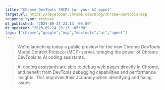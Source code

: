```yaml
---
title: "Chrome DevTools (MCP) for your AI agent"
targeturl: https://developer.chrome.com/blog/chrome-devtools-mcp
response_type: reshare
dt_published: "2025-09-24 23:13 -05:00"
dt_updated: "2025-09-24 23:13 -05:00"
tags: ["chrome","google","mcp","devtools","ai","agent"]
---
```


> We're launching today a public preview for the new Chrome DevTools Model Context Protocol (MCP) server, bringing the power of Chrome DevTools to AI coding assistants.

> AI coding assistants are able to debug web pages directly in Chrome, and benefit from DevTools debugging capabilities and performance insights. This improves their accuracy when identifying and fixing issues